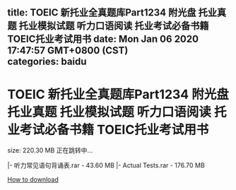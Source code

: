 
title: TOEIC 新托业全真题库Part1234 附光盘 托业真题 托业模拟试题 听力口语阅读 托业考试必备书籍 TOEIC托业考试用书
date: Mon Jan 06 2020 17:47:57 GMT+0800 (CST)    
categories: baidu
---

# TOEIC 新托业全真题库Part1234 附光盘 托业真题 托业模拟试题 听力口语阅读 托业考试必备书籍 TOEIC托业考试用书
size: 220.30 MB
 正在跳转中...
 
|- 听力常见语句背诵表.rar - 43.60 MB
|- Actual Tests.rar - 176.70 MB

[How to download](https://bpcam.bemobtrk.com/go/2ceec3aa-1ca2-46d6-b9ff-aaa5c184517c?jno=3115)